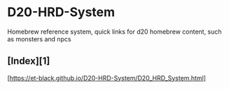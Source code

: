 # D20-HRD-System
Homebrew reference system, quick links for d20 homebrew content, such as monsters and npcs
## [Index][1] 
[https://et-black.github.io/D20-HRD-System/D20_HRD_System.html]
